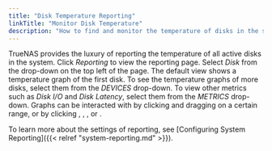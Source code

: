 ```yaml
---
title: "Disk Temperature Reporting"
linkTitle: "Monitor Disk Temperature"
description: "How to find and monitor the temperature of disks in the system"
---
```


TrueNAS provides the luxury of reporting the temperature of all active disks in the system. Click *Reporting* to view the reporting page. Select *Disk* from the drop-down on the top left of the page. The default view shows a temperature graph of the first disk. To see the temperature graphs of more disks, select them from the *DEVICES* drop-down. To view other metrics such as *Disk I/O* and *Disk Latency*, select them from the *METRICS* drop-down. Graphs can be interacted with by clicking and dragging on a certain range, or by clicking <i class="fas fa-search-plus" aria-hidden="true" title="Search Plus"></i>, <i class="fas fa-search-minus" aria-hidden="true" title="Search Minus"></i>, <i class="fas fa-forward" aria-hidden="true" title="Forward"></i>, or <i class="fas fa-backward" aria-hidden="true" title="Backward"></i>. 

To learn more about the settings of reporting, see [Configuring System Reporting]({{< relref "system-reporting.md" >}}).
